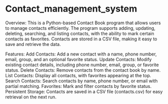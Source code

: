 # Contact_management_system
Overview:
This is a Python-based Contact Book program that allows users to manage contacts efficiently. The program supports adding, updating, deleting, searching, and listing contacts, with the ability to mark certain contacts as favorites. Contacts are stored in a CSV file, making it easy to save and retrieve the data.

Features:
Add Contacts: Add a new contact with a name, phone number, email, group, and an optional favorite status.
Update Contacts: Modify existing contact details, including phone number, email, group, or favorite status.
Delete Contacts: Remove contacts from the contact book by name.
List Contacts: Display all contacts, with favorites appearing at the top.
Search Contacts: Search contacts by name, phone number, or email with partial matching.
Favorites: Mark and filter contacts by favorite status.
Persistent Storage: Contacts are saved in a CSV file (contacts.csv) for easy retrieval on the next run.

